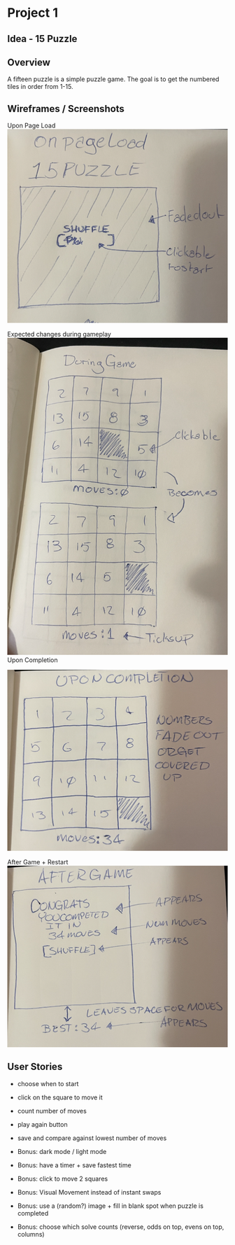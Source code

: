 # Project 1 

## Idea - 15 Puzzle

## Overview
A fifteen puzzle is a simple puzzle game. The goal is to get the numbered tiles in order from 1-15.

## Wireframes / Screenshots
Upon Page Load
![Page Load](assets/Page%20Load.png)

Expected changes during gameplay
![During Game](assets/During%20Game.png)
Upon Completion

![Upon Completion](assets/Upon%20Completion.png)

After Game + Restart
![After Game](assets/After%20Game.png)



## User Stories
- choose when to start
- click on the square to move it
- count number of moves
- play again button

- save and compare against lowest number of moves
- Bonus: dark mode / light mode
- Bonus: have a timer + save fastest time
- Bonus: click to move 2 squares 
- Bonus: Visual Movement instead of instant swaps
- Bonus: use a (random?) image + fill in blank spot when puzzle is completed
- Bonus: choose which solve counts (reverse, odds on top, evens on top, columns)

